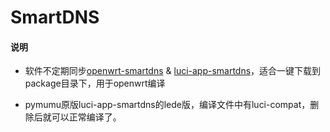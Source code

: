 # SmartDNS

#### 说明

* 软件不定期同步[openwrt-smartdns](https://github.com/pymumu/openwrt-smartdns) & [luci-app-smartdns](https://github.com/pymumu/luci-app-smartdns)，适合一键下载到package目录下，用于openwrt编译

* pymumu原版luci-app-smartdns的lede版，编译文件中有luci-compat，删除后就可以正常编译了。

